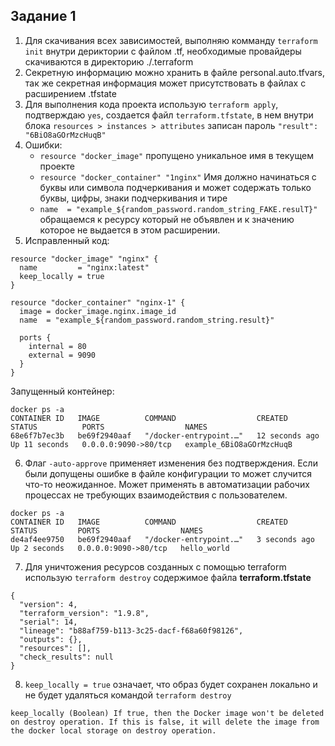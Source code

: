 ## Задание 1

1. Для скачивания всех зависимостей, выполняю комманду `terraform init` внутри дериктории с файлом .tf, необходимые провайдеры скачиваются в директорию ./.terraform
2. Секретную информацию можно хранить в файле personal.auto.tfvars, так же секретная информация может присутствовать в файлах с расширением .tfstate
3. Для выполнения кода проекта использую `terraform apply`, подтверждаю `yes`, создается файл `terraform.tfstate`, в нем внутри блока `resources > instances > attributes` записан пароль `"result": "6BiO8aGOrMzcHuqB"`
4. Ошибки:
    - `resource "docker_image"` пропущено уникальное имя в текущем проекте
    - `resource "docker_container" "1nginx"` Имя должно начинаться с буквы или символа подчеркивания и может содержать только буквы, цифры, знаки подчеркивания и тире
    - `name  = "example_${random_password.random_string_FAKE.resulT}"` обращаемся к ресурсу который не объявлен и к значению которое не выдается в этом расширении.
5. Исправленный код:
```
resource "docker_image" "nginx" {
  name         = "nginx:latest"
  keep_locally = true
}

resource "docker_container" "nginx-1" {
  image = docker_image.nginx.image_id
  name  = "example_${random_password.random_string.result}"

  ports {
    internal = 80
    external = 9090
  }
}
```
Запущенный контейнер:
```
docker ps -a
CONTAINER ID   IMAGE          COMMAND                  CREATED          STATUS          PORTS                  NAMES
68e6f7b7ec3b   be69f2940aaf   "/docker-entrypoint.…"   12 seconds ago   Up 11 seconds   0.0.0.0:9090->80/tcp   example_6BiO8aGOrMzcHuqB
```
6. Флаг `-auto-approve` применяет изменения без подтверждения. 
Если были допущены ошибке в файле конфигурации то может случится что-то неожиданное. 
Может применять в автоматизации рабочих процессах не требующих взаимодействия с пользователем.
```
docker ps -a
CONTAINER ID   IMAGE          COMMAND                  CREATED         STATUS         PORTS                  NAMES
de4af4ee9750   be69f2940aaf   "/docker-entrypoint.…"   3 seconds ago   Up 2 seconds   0.0.0.0:9090->80/tcp   hello_world
```
7. Для уничтожения ресурсов созданных с помощью terraform использую `terraform destroy`
содержимое файла **terraform.tfstate**
```
{
  "version": 4,
  "terraform_version": "1.9.8",
  "serial": 14,
  "lineage": "b88af759-b113-3c25-dacf-f68a60f98126",
  "outputs": {},
  "resources": [],
  "check_results": null
}
```
8. `keep_locally = true` означает, что образ будет сохранен локально и не будет удаляться командой `terraform destroy`
```
keep_locally (Boolean) If true, then the Docker image won't be deleted on destroy operation. If this is false, it will delete the image from the docker local storage on destroy operation.
```